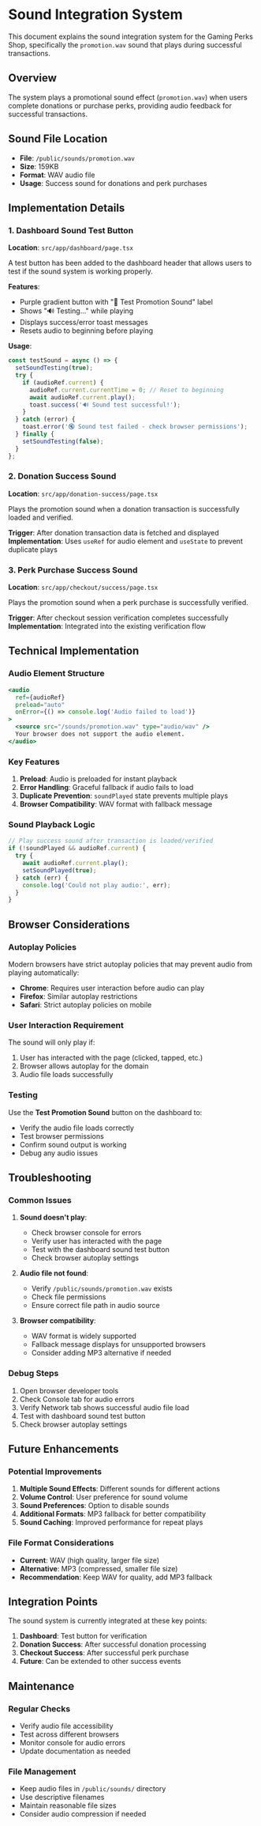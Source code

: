 # Sound Integration System

This document explains the sound integration system for the Gaming Perks Shop, specifically the `promotion.wav` sound that plays during successful transactions.

## Overview

The system plays a promotional sound effect (`promotion.wav`) when users complete donations or purchase perks, providing audio feedback for successful transactions.

## Sound File Location

- **File**: `/public/sounds/promotion.wav`
- **Size**: 159KB
- **Format**: WAV audio file
- **Usage**: Success sound for donations and perk purchases

## Implementation Details

### 1. Dashboard Sound Test Button

**Location**: `src/app/dashboard/page.tsx`

A test button has been added to the dashboard header that allows users to test if the sound system is working properly.

**Features**:
- Purple gradient button with "🎵 Test Promotion Sound" label
- Shows "🔊 Testing..." while playing
- Displays success/error toast messages
- Resets audio to beginning before playing

**Usage**:
```typescript
const testSound = async () => {
  setSoundTesting(true);
  try {
    if (audioRef.current) {
      audioRef.current.currentTime = 0; // Reset to beginning
      await audioRef.current.play();
      toast.success('🔊 Sound test successful!');
    }
  } catch (error) {
    toast.error('🔇 Sound test failed - check browser permissions');
  } finally {
    setSoundTesting(false);
  }
};
```

### 2. Donation Success Sound

**Location**: `src/app/donation-success/page.tsx`

Plays the promotion sound when a donation transaction is successfully loaded and verified.

**Trigger**: After donation transaction data is fetched and displayed
**Implementation**: Uses `useRef` for audio element and `useState` to prevent duplicate plays

### 3. Perk Purchase Success Sound

**Location**: `src/app/checkout/success/page.tsx`

Plays the promotion sound when a perk purchase is successfully verified.

**Trigger**: After checkout session verification completes successfully
**Implementation**: Integrated into the existing verification flow

## Technical Implementation

### Audio Element Structure

```jsx
<audio 
  ref={audioRef} 
  preload="auto"
  onError={() => console.log('Audio failed to load')}
>
  <source src="/sounds/promotion.wav" type="audio/wav" />
  Your browser does not support the audio element.
</audio>
```

### Key Features

1. **Preload**: Audio is preloaded for instant playback
2. **Error Handling**: Graceful fallback if audio fails to load
3. **Duplicate Prevention**: `soundPlayed` state prevents multiple plays
4. **Browser Compatibility**: WAV format with fallback message

### Sound Playback Logic

```typescript
// Play success sound after transaction is loaded/verified
if (!soundPlayed && audioRef.current) {
  try {
    await audioRef.current.play();
    setSoundPlayed(true);
  } catch (err) {
    console.log('Could not play audio:', err);
  }
}
```

## Browser Considerations

### Autoplay Policies

Modern browsers have strict autoplay policies that may prevent audio from playing automatically:

- **Chrome**: Requires user interaction before audio can play
- **Firefox**: Similar autoplay restrictions
- **Safari**: Strict autoplay policies on mobile

### User Interaction Requirement

The sound will only play if:
1. User has interacted with the page (clicked, tapped, etc.)
2. Browser allows autoplay for the domain
3. Audio file loads successfully

### Testing

Use the **Test Promotion Sound** button on the dashboard to:
- Verify the audio file loads correctly
- Test browser permissions
- Confirm sound output is working
- Debug any audio issues

## Troubleshooting

### Common Issues

1. **Sound doesn't play**:
   - Check browser console for errors
   - Verify user has interacted with the page
   - Test with the dashboard sound test button
   - Check browser autoplay settings

2. **Audio file not found**:
   - Verify `/public/sounds/promotion.wav` exists
   - Check file permissions
   - Ensure correct file path in audio source

3. **Browser compatibility**:
   - WAV format is widely supported
   - Fallback message displays for unsupported browsers
   - Consider adding MP3 alternative if needed

### Debug Steps

1. Open browser developer tools
2. Check Console tab for audio errors
3. Verify Network tab shows successful audio file load
4. Test with dashboard sound test button
5. Check browser autoplay settings

## Future Enhancements

### Potential Improvements

1. **Multiple Sound Effects**: Different sounds for different actions
2. **Volume Control**: User preference for sound volume
3. **Sound Preferences**: Option to disable sounds
4. **Additional Formats**: MP3 fallback for better compatibility
5. **Sound Caching**: Improved performance for repeat plays

### File Format Considerations

- **Current**: WAV (high quality, larger file size)
- **Alternative**: MP3 (compressed, smaller file size)
- **Recommendation**: Keep WAV for quality, add MP3 fallback

## Integration Points

The sound system is currently integrated at these key points:

1. **Dashboard**: Test button for verification
2. **Donation Success**: After successful donation processing
3. **Checkout Success**: After successful perk purchase
4. **Future**: Can be extended to other success events

## Maintenance

### Regular Checks

- Verify audio file accessibility
- Test across different browsers
- Monitor console for audio errors
- Update documentation as needed

### File Management

- Keep audio files in `/public/sounds/` directory
- Use descriptive filenames
- Maintain reasonable file sizes
- Consider audio compression if needed 